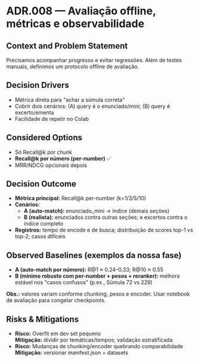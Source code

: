 # ADR.008 — Avaliação offline, métricas e observabilidade

## Context and Problem Statement

Precisamos acompanhar progresso e evitar regressões. Além de testes manuais, definimos um protocolo offline de avaliação.

## Decision Drivers

- Métrica direta para "achar a súmula correta"
- Cobrir dois cenários: (A) query é o enunciado/mini; (B) query é excerto/ementa
- Facilidade de repetir no Colab

## Considered Options

- Só Recall@k por chunk
- **Recall@k por número (per-number)** ✅
- MRR/NDCG opcionais depois

## Decision Outcome

- **Métrica principal:** Recall@k per-number (k=1/3/5/10)
- **Cenários:**
  - **A (auto-match):** enunciado_mini → índice (demais seções)
  - **B (realista):** enunciados contra outras seções; e excertos contra o índice completo
- **Registros:** tempo de encode e de busca; distribuição de scores top-1 vs top-2; casos difíceis

## Observed Baselines (exemplos da nossa fase)

- **A (auto-match por número):** R@1 ≈ 0.24–0.33; R@10 ≈ 0.55
- **B (mínimo robusto com per-number + pesos + reranker):** melhora estável nos "casos confusos" (p.ex., Súmula 72 vs 229)

**Obs.:** valores variam conforme chunking, pesos e encoder. Usar notebook de avaliação para congelar checkpoints.

## Risks & Mitigations

- **Risco:** Overfit em dev set pequeno  
  **Mitigação:** dividir por temáticas/tempos; validação estratificada
- **Risco:** Mudanças de chunking/encoder quebrando comparabilidade  
  **Mitigação:** versionar manifest.json + datasets